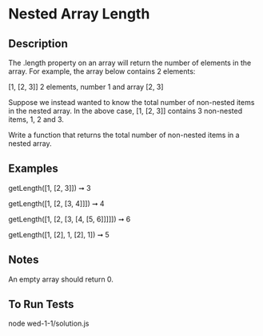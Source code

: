 # Nested Array Length

## Description
The .length property on an array will return the number of elements in the array. For example, the array below contains 2 elements:

[1, [2, 3]]
2 elements, number 1 and array [2, 3]

Suppose we instead wanted to know the total number of non-nested items in the nested array. In the above case, [1, [2, 3]] contains 3 non-nested items, 1, 2 and 3.

Write a function that returns the total number of non-nested items in a nested array.
## Examples
getLength([1, [2, 3]]) ➞ 3

getLength([1, [2, [3, 4]]]) ➞ 4

getLength([1, [2, [3, [4, [5, 6]]]]]) ➞ 6

getLength([1, [2], 1, [2], 1]) ➞ 5

## Notes
An empty array should return 0.

## To Run Tests
node wed-1-1/solution.js